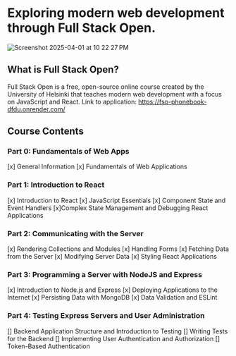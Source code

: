 # Exploring modern web development through Full Stack Open.

![Screenshot 2025-04-01 at 10 22 27 PM](https://github.com/user-attachments/assets/d2630400-40e3-4a97-ba16-fc006c4fb42f)

## What is Full Stack Open?

Full Stack Open is a free, open-source online course created by the University of Helsinki that teaches modern web development with a focus on JavaScript and React.
Link to application: https://fso-phonebook-dfdu.onrender.com/

## Course Contents

### Part 0: Fundamentals of Web Apps

[x] General Information
[x] Fundamentals of Web Applications

### Part 1: Introduction to React

[x] Introduction to React
[x] JavaScript Essentials
[x] Component State and Event Handlers
[x]Complex State Management and Debugging React Applications

### Part 2: Communicating with the Server

[x] Rendering Collections and Modules
[x] Handling Forms
[x] Fetching Data from the Server
[x] Modifying Server Data
[x] Styling React Applications

### Part 3: Programming a Server with NodeJS and Express

[x] Introduction to Node.js and Express
[x] Deploying Applications to the Internet
[x] Persisting Data with MongoDB
[x] Data Validation and ESLint

### Part 4: Testing Express Servers and User Administration

[] Backend Application Structure and Introduction to Testing
[] Writing Tests for the Backend
[] Implementing User Authentication and Authorization
[] Token-Based Authentication

<!-- ### Part 5: Testing React Applications
### Part 6: Advanced State Management
### Part 7: React Router, Custom Hooks, and Styling Applications
### Part 8: GraphQL
### Part 9: TypeScript
### Part 10: React Native -->
